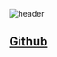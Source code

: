 ![header](https://capsule-render.vercel.app/api?type=모양&color=auto&height=높이&section=header&text=0912_FigmaReport&fontSize=폰트크기)
## <a href="https://baesub.github.io/FigmaReport/"> Github </a>


